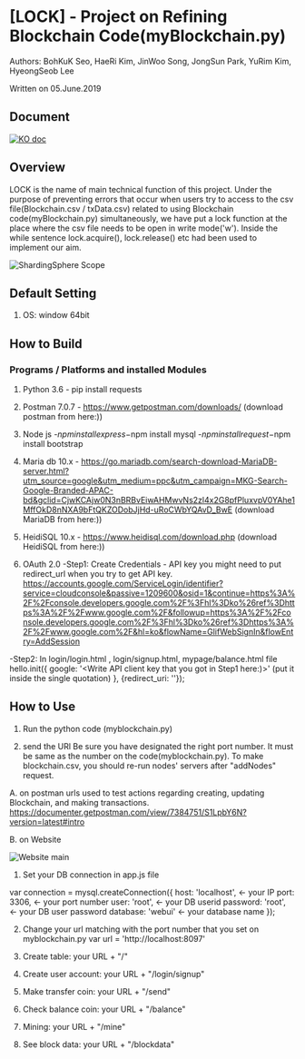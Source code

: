 # [LOCK] - Project on Refining Blockchain Code(myBlockchain.py)

Authors: BohKuK Seo, HaeRi Kim, JinWoo Song, JongSun Park, YuRim Kim, HyeongSeob Lee

Written on 05.June.2019


## Document
[![KO doc](https://img.shields.io/badge/document-ppt(Korean)-blue.svg)](https://blog.naver.com/khr93115/221556618335)


## Overview
LOCK is the name of main technical function of this project. Under the purpose of preventing errors that occur when users try to access to the csv file(Blockchain.csv / txData.csv) related to using Blockchain code(myBlockchain.py) simultaneously, we have put a lock function at the place where the csv file needs to be open in write mode('w').
Inside the while sentence lock.acquire(), lock.release() etc had been used to implement our aim.

![ShardingSphere Scope](https://i.imgur.com/yLQtu6P.jpg)

## Default Setting
1) OS: window 64bit

## How to Build    

### Programs / Platforms and installed Modules

1) Python 3.6 - pip install requests
2) Postman 7.0.7 - https://www.getpostman.com/downloads/ (download postman from here:))
3) Node js -$npm install express
           -$npm install mysql
           -$npm install request
           -$npm install bootstrap
4) Maria db 10.x -  https://go.mariadb.com/search-download-MariaDB-server.html?utm_source=google&utm_medium=ppc&utm_campaign=MKG-Search-Google-Branded-APAC-bd&gclid=CjwKCAjw0N3nBRBvEiwAHMwvNs2zl4x2G8pfPluxvpV0YAhe1MffOkD8nNXA9bFtQKZODobJjHd-uRoCWbYQAvD_BwE (download MariaDB from here:))

5) HeidiSQL 10.x - https://www.heidisql.com/download.php (download HeidiSQL from here:))

6) OAuth 2.0
-Step1: Create Credentials - API key
you might need to put redirect_url when you try to get API key.
https://accounts.google.com/ServiceLogin/identifier?service=cloudconsole&passive=1209600&osid=1&continue=https%3A%2F%2Fconsole.developers.google.com%2F%3Fhl%3Dko%26ref%3Dhttps%3A%2F%2Fwww.google.com%2F&followup=https%3A%2F%2Fconsole.developers.google.com%2F%3Fhl%3Dko%26ref%3Dhttps%3A%2F%2Fwww.google.com%2F&hl=ko&flowName=GlifWebSignIn&flowEntry=AddSession

-Step2:
In login/login.html , login/signup.html, mypage/balance.html file
  hello.init({
  google: '<Write API client key that you got in Step1 here:)>' (put it inside the single quotation)
 }, {redirect_uri: '<Write your redirection url>'});


## How to Use
1) Run the python code (myblockchain.py)

2) send the URl
Be sure you have designated the right port number. It must be same as the number on the code(myblockchain.py).
To make blockchain.csv,  you should re-run nodes' servers after "addNodes" request.


A. on postman
urls used to test actions regarding creating, updating Blockchain, and making transactions.
https://documenter.getpostman.com/view/7384751/S1LpbY6N?version=latest#intro


B. on Website

![Website main](https://i.imgur.com/UrHs19V.jpg)

1) Set your DB connection in app.js file

var connection = mysql.createConnection({
  host: 'localhost', <- your IP
  port: 3306, <- your port number
  user: 'root', <- your DB userid
  password: 'root', <- your DB user password
  database: 'webui' <- your database name
});

2) Change your url matching with the port number that you set on myblockchain.py
var url = 'http://localhost:8097'

3) Create table: your URL + "/"
4) Create user account: your URL + "/login/signup"
5) Make transfer coin: your URL + "/send"
6) Check balance coin: your URL + "/balance"
7) Mining: your URL + "/mine"
8) See block data: your URL + "/blockdata"
